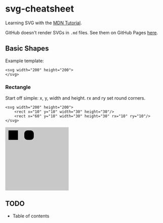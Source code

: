 <style>
svg { background-color: rgb(200, 200, 200); }
</style>
# svg-cheatsheet

Learning SVG with the [MDN Tutorial][tutorial].

GitHub doesn't render SVGs in `.md` files. See them on GitHub Pages [here][demo].

## Basic Shapes

Example template:
```
<svg width="200" height="200">
</svg>
```

### Rectangle

Start off simple: x, y, width and height. rx and ry set round corners.

```
<svg width="200" height="200">
    <rect x="10" y="10" width="30" height="30"/>
    <rect x="60" y="10" width="30" height="30" rx="10" ry="10"/>
</svg>
```
<svg width="200" height="200">
    <rect x="10" y="10" width="30" height="30"/>
    <rect x="60" y="10" width="30" height="30" rx="10" ry="10"/>
</svg>


## TODO
- Table of contents

[demo]: https://jcvar.github.io/svg-cheatsheet/
[tutorial]: https://developer.mozilla.org/en-US/docs/Web/SVG/Tutorial
